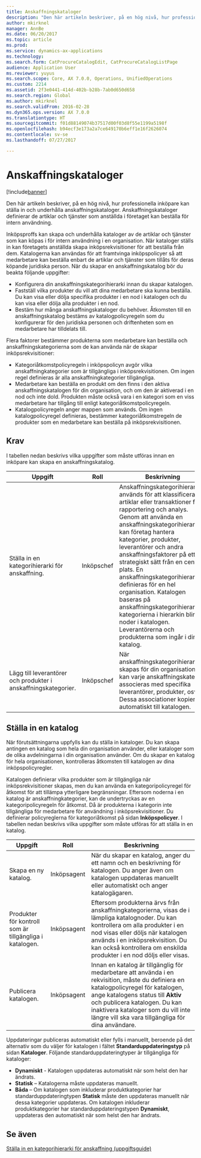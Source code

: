 ```yaml
---
title: Anskaffningskataloger
description: "Den här artikeln beskriver, på en hög nivå, hur professionella inköpare kan ställa in och underhålla anskaffningskataloger. Anskaffningskataloger definierar de artiklar och tjänster som anställda i företaget kan beställa för intern användning."
author: mkirknel
manager: AnnBe
ms.date: 06/20/2017
ms.topic: article
ms.prod: 
ms.service: dynamics-ax-applications
ms.technology: 
ms.search.form: CatProcureCatalogEdit, CatProcureCatalogListPage
audience: Application User
ms.reviewer: yuyus
ms.search.scope: Core, AX 7.0.0, Operations, UnifiedOperations
ms.custom: 2214
ms.assetid: 2f3e0441-414d-402b-b28b-7ab0d650d658
ms.search.region: Global
ms.author: mkirknel
ms.search.validFrom: 2016-02-28
ms.dyn365.ops.version: AX 7.0.0
ms.translationtype: HT
ms.sourcegitcommit: f01d88149074b37517d00f03d8f55e1199a5198f
ms.openlocfilehash: b94ecf3e173a2a7ce649170b6eff1e16f2626074
ms.contentlocale: sv-se
ms.lasthandoff: 07/27/2017

---
```


# <a name="procurement-catalogs"></a>Anskaffningskataloger

[!include[banner](../includes/banner.md)]


Den här artikeln beskriver, på en hög nivå, hur professionella inköpare kan ställa in och underhålla anskaffningskataloger. Anskaffningskataloger definierar de artiklar och tjänster som anställda i företaget kan beställa för intern användning.

Inköpsproffs kan skapa och underhålla kataloger av de artiklar och tjänster som kan köpas i för intern användning i en organisation. När kataloger ställs in kan företagets anställda skapa inköpsrekvisitioner för att beställa från dem. Katalogerna kan användas för att framtvinga inköpspolicyer så att medarbetare kan beställa enbart de artiklar och tjänster som tillåts för deras köpande juridiska person. När du skapar en anskaffningskatalog bör du beakta följande uppgifter:

-   Konfigurera din anskaffningskategorihierarki innan du skapar katalogen.
-   Fastställ vilka produkter du vill att dina medarbetare ska kunna beställa. Du kan visa eller dölja specifika produkter i en nod i katalogen och du kan visa eller dölja alla produkter i en nod.
-   Bestäm hur många anskaffningskataloger du behöver. Åtkomsten till en anskaffningskatalog bestäms av katalogpolicyregeln som du konfigurerar för den juridiska personen och driftenheten som en medarbetare har tilldelats till.

Flera faktorer bestämmer produkterna som medarbetare kan beställa och anskaffningskategorierna som de kan använda när de skapar inköpsrekvisitioner:

-   Kategoriåtkomstpolicyregeln i inköpspolicyn avgör vilka anskaffningkategorier som är tillgängliga i inköpsrekvisitionen. Om ingen regel definieras är alla anskaffningkategorier tillgängliga.
-   Medarbetare kan beställa en produkt om den finns i den aktiva anskaffningskatalogen för din organisation, och om den är aktiverad i en nod och inte dold. Produkten måste också vara i en kategori som en viss medarbetare har tillgång till enligt kategoriåtkomstpolicyregeln.
-   Katalogpolicyregeln anger mappen som används. Om ingen katalogpolicyregel definieras, bestämmer kategoriåtkomstregeln de produkter som en medarbetare kan beställa på inköpsrekvisitionen.

## <a name="prerequisites"></a>Krav
I tabellen nedan beskrivs vilka uppgifter som måste utföras innan en inköpare kan skapa en anskaffningskatalog.

| Uppgift                                                | Roll               | Beskrivning                                                                                                                                                                                                                                                                                                                                                                                                                                                                                                             |
|-----------------------------------------------------|--------------------|-------------------------------------------------------------------------------------------------------------------------------------------------------------------------------------------------------------------------------------------------------------------------------------------------------------------------------------------------------------------------------------------------------------------------------------------------------------------------------------------------------------------------|
| Ställa in en kategorihierarki för anskaffning.            | Inköpschef | Anskaffningskategorihierarkier används för att klassificera artiklar eller transaktioner för rapportering och analys. Genom att använda en anskaffningskategorihierarki kan företag hantera kategorier, produkter, leverantörer och andra anskaffningsfaktorer på ett strategiskt sätt från en central plats. En anskaffningskategorihierarki definieras för en hel organisation. Katalogen baseras på anskaffningskategorihierarkin: kategorierna i hierarkin blir noder i katalogen. Leverantörerna och produkterna som ingår i din katalog. |
| Lägg till leverantörer och produkter i anskaffningskategorier. | Inköpschef | När anskaffningskategorihierarkin skapas för din organisation, kan varje anskaffningskategori associeras med specifika leverantörer, produkter, osv. Dessa associationer kopieras automatiskt till katalogen.                                                                                                                                                                                                                                                                                           |

## <a name="setting-up-a-catalog"></a>Ställa in en katalog
När förutsättningarna uppfylls kan du ställa in kataloger. Du kan skapa antingen en katalog som hela din organisation använder, eller kataloger som de olika avdelningarna i din organisation använder. Om du skapar en katalog för hela organisationen, kontrolleras åtkomsten till katalogen av dina inköpspolicyregler.  

Katalogen definierar vilka produkter som är tillgängliga när inköpsrekvisitioner skapas, men du kan använda en kategoripolicyregel för åtkomst för att tillämpa ytterligare begränsningar. Eftersom noderna i en katalog är anskaffningkategorier, kan de undertryckas av en kategoripolicyregeln för åtkomst. Då är produkterna i kategorin inte tillgängliga för medarbetare för användning i inköpsrekvisitioner. Du definierar policyreglerna för kategoriåtkomst på sidan **Inköpspolicyer**. I tabellen nedan beskrivs vilka uppgifter som måste utföras för att ställa in en katalog.

| Uppgift                                                   | Roll             | Beskrivning                                                                                                                                                                                                                                                                                                                  |
|--------------------------------------------------------|------------------|------------------------------------------------------------------------------------------------------------------------------------------------------------------------------------------------------------------------------------------------------------------------------------------------------------------------------|
| Skapa en ny katalog.                                  | Inköpsagent | När du skapar en katalog, anger du ett namn och en beskrivning för katalogen. Du anger även om katalogen uppdateras manuellt eller automatiskt och anger katalogägaren.                                                                                                                                      |
| Produkter för kontroll som är tillgängliga i katalogen. | Inköpsagent | Eftersom produkterna ärvs från anskaffningkategorierna, visas de i lämpliga katalognoder. Du kan kontrollera om alla produkter i en nod visas eller döljs när katalogen används i en inköpsrekvisition. Du kan också kontrollera om enskilda produkter i en nod döljs eller visas. |
| Publicera katalogen.                                   | Inköpsagent | Innan en katalog är tillgänglig för medarbetare att använda i en rekvisition, måste du definiera en katalogpolicyregel för katalogen, ange katalogens status till **Aktiv** och publicera katalogen. Du kan inaktivera kataloger som du vill inte längre vill ska vara tillgängliga för dina användare.                                              |

Uppdateringar publiceras automatiskt eller fylls i manuellt, beroende på det alternativ som du väljer för katalogen i fältet **Standarduppdateringstyp** på sidan **Kataloger**. Följande standarduppdateringtyper är tillgängliga för kataloger:

-   **Dynamiskt** - Katalogen uppdateras automatiskt när som helst den har ändrats.
-   **Statisk** – Katalogerna måste uppdateras manuellt.
-   **Båda** – Om katalogen som inkluderar produktkategorier har standarduppdateringtypen **Statisk** måste den uppdateras manuellt när dessa kategorier uppdateras. Om katalogen inkluderar produktkategorier har standarduppdateringstypen **Dynamiskt**, uppdateras den automatiskt när som helst den har ändrats.


<a name="see-also"></a>Se även
--------

[Ställa in en kategorihierarki för anskaffning (uppgiftsguide)](/dynamics365/unified-operations/supply-chain/procurement/tasks/set-up-procurement-category-hierarchy)




